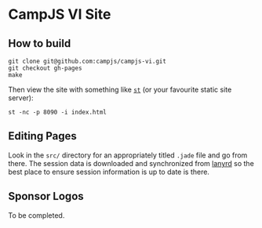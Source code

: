 # CampJS VI Site

## How to build

```
git clone git@github.com:campjs/campjs-vi.git
git checkout gh-pages
make
```

Then view the site with something like [`st`](https://github.com/isaacs/st) (or your favourite static site server):

```
st -nc -p 8090 -i index.html
```

## Editing Pages

Look in the `src/` directory for an appropriately titled `.jade` file and go from there.  The session data is downloaded and synchronized from [lanyrd](http://lanyrd.com/2015/campjsnews/) so the best place to ensure session information is up to date is there.

## Sponsor Logos

To be completed.